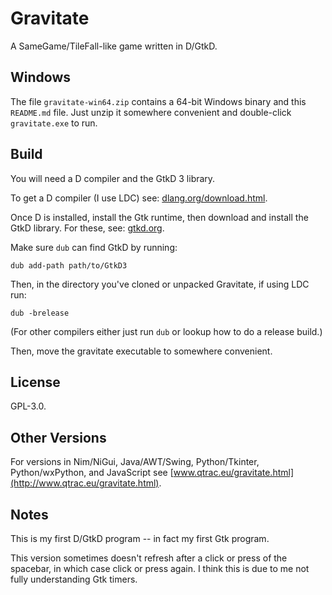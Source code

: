 # Gravitate

A SameGame/TileFall-like game written in D/GtkD.

## Windows

The file `gravitate-win64.zip` contains a 64-bit Windows binary and this
`README.md` file.
Just unzip it somewhere convenient and double-click `gravitate.exe` to run.

## Build

You will need a D compiler and the GtkD 3 library.

To get a D compiler (I use LDC) see: 
[dlang.org/download.html](https://dlang.org/download.html).

Once D is installed, install the Gtk runtime, then download and install
the GtkD library. For these, see:
[gtkd.org](https://gtkd.org/).

Make sure `dub` can find GtkD by running:

`dub add-path path/to/GtkD3`

Then, in the directory you've cloned or unpacked Gravitate, if using LDC
run:

`dub -brelease`

(For other compilers either just run `dub` or lookup how to do a release
build.)

Then, move the gravitate executable to somewhere convenient.

## License

GPL-3.0.

## Other Versions

For versions in Nim/NiGui, Java/AWT/Swing, Python/Tkinter,
Python/wxPython, and JavaScript see
[www.qtrac.eu/gravitate.html](http://www.qtrac.eu/gravitate.html).

## Notes

This is my first D/GtkD program -- in fact my first Gtk program.

This version sometimes doesn't refresh after a click or press of the
spacebar, in which case click or press again. I think this is due to me
not fully understanding Gtk timers.

